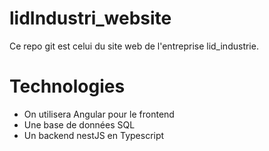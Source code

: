 # lidIndustri_website
Ce repo git est celui du site web de l'entreprise lid_industrie.


# Technologies
- On utilisera Angular pour le frontend
- Une base de données SQL
- Un backend nestJS en Typescript

